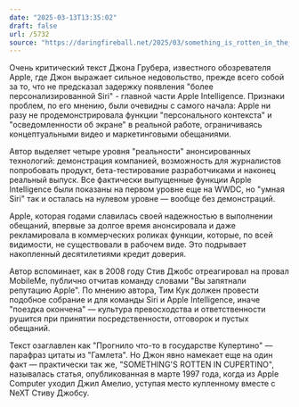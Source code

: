 ```yaml
---
date: "2025-03-13T13:35:02"
draft: false
url: /5732
source: "https://daringfireball.net/2025/03/something_is_rotten_in_the_state_of_cupertino"
---
```


Очень критический текст Джона Грубера, известного обозревателя Apple, где Джон выражает сильное недовольство, прежде всего собой за то, что не предсказал задержку появления "более персонализированной Siri" - главной части Apple Intelligence. Признаки проблем, по его мнению, были очевидны с самого начала: Apple ни разу не продемонстрировала функции "персонального контекста" и "осведомленности об экране" в реальной работе, ограничиваясь концептуальными видео и маркетинговыми обещаниями.

Автор выделяет четыре уровня "реальности" анонсированных технологий: демонстрация компанией, возможность для журналистов попробовать продукт, бета-тестирование разработчиками и наконец реальный выпуск. Все фактически выпущенные функции Apple Intelligence были показаны на первом уровне еще на WWDC, но "умная Siri" так и осталась на нулевом уровне — вообще без демонстраций.

Apple, которая годами славилась своей надежностью в выполнении обещаний, впервые за долгое время анонсировала и даже рекламировала в коммерческих роликах функции, которые, по всей видимости, не существовали в рабочем виде. Это подрывает накопленный десятилетиями кредит доверия. 

Автор вспоминает, как в 2008 году Стив Джобс отреагировал на провал MobileMe, публично отчитав команду словами "Вы запятнали репутацию Apple". По мнению автора, Тим Кук должен провести подобное собрание и для команды Siri и Apple Intelligence, иначе "поездка окончена" — культура превосходства и ответственности рушится при принятии посредственности, отговорок и пустых обещаний.

Текст озаглавлен как "Прогнило что-то в государстве Купертино" — парафраз цитаты из "Гамлета". Но Джон явно намекает еще на один факт — практически так же, "SOMETHING'S ROTTEN IN CUPERTINO", называлась статья, опубликованная в марте 1997 года, когда из Apple Computer уходил Джил Амелио, уступая место купленному вместе с NeXT Стиву Джобсу.